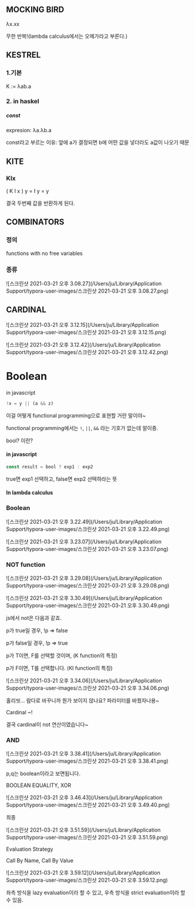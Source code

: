 



## MOCKING BIRD

λx.xx



무한 반복!(lambda calculus에서는 오메가라고 부른다.)



## KESTREL

### 1.기본 

K := λab.a

### 2. in haskel

##### const

expresion: λa.λb.a

const라고 부르는 이유: 앞에 a가 결정되면 b에 어떤 값을 넣더라도 a값이 나오기 때문



## KITE

### KIx

( K I x ) y = I y = y



결국 두번째 값을 반환하게 된다.



## COMBINATORS

### 정의

functions with no free variables



### 종류

![스크린샷 2021-03-21 오후 3.08.27](/Users/ju/Library/Application Support/typora-user-images/스크린샷 2021-03-21 오후 3.08.27.png)





## CARDINAL

![스크린샷 2021-03-21 오후 3.12.15](/Users/ju/Library/Application Support/typora-user-images/스크린샷 2021-03-21 오후 3.12.15.png)

![스크린샷 2021-03-21 오후 3.12.42](/Users/ju/Library/Application Support/typora-user-images/스크린샷 2021-03-21 오후 3.12.42.png)





# Boolean

in javascript

```javascript
!x = y || (a && z)
```

이걸 어떻게 functional programming으로 표현할 거란 말이야~

functional programming에서는 `!`, `||`, `&&` 라는 기호가 없는데 말이죵.



bool? 이란?

#### in javascript

```javascript
const result = bool ? exp1 : exp2
```

true면 exp1 선택하고, false면 exp2 선택하라는 뜻



#### In lambda calculus

### Boolean

![스크린샷 2021-03-21 오후 3.22.49](/Users/ju/Library/Application Support/typora-user-images/스크린샷 2021-03-21 오후 3.22.49.png)

![스크린샷 2021-03-21 오후 3.23.07](/Users/ju/Library/Application Support/typora-user-images/스크린샷 2021-03-21 오후 3.23.07.png)





### NOT function

![스크린샷 2021-03-21 오후 3.29.08](/Users/ju/Library/Application Support/typora-user-images/스크린샷 2021-03-21 오후 3.29.08.png)

![스크린샷 2021-03-21 오후 3.30.49](/Users/ju/Library/Application Support/typora-user-images/스크린샷 2021-03-21 오후 3.30.49.png)

js에서 not은 다음과 같죠.

p가 true일 경우, !p => false

p가 false일 경우, !p => true



p가 T이면, F를 선택할 것이며, (K function의 특징)

p가 F이면, T를 선택합니다. (KI function의 특징)





![스크린샷 2021-03-21 오후 3.34.06](/Users/ju/Library/Application Support/typora-user-images/스크린샷 2021-03-21 오후 3.34.06.png)

홀리씻... 람다로 바꾸니까 뭔가 보이지 않나요? 파라미터를 바꿨자나용~



Cardinal ~!



결국 cardinal이 not 연산이였습니다~





### AND

![스크린샷 2021-03-21 오후 3.38.41](/Users/ju/Library/Application Support/typora-user-images/스크린샷 2021-03-21 오후 3.38.41.png)

p,q는 boolean이라고 보면됩니다.





BOOLEAN EQUALITY, XOR

![스크린샷 2021-03-21 오후 3.46.43](/Users/ju/Library/Application Support/typora-user-images/스크린샷 2021-03-21 오후 3.49.40.png)



최종

![스크린샷 2021-03-21 오후 3.51.59](/Users/ju/Library/Application Support/typora-user-images/스크린샷 2021-03-21 오후 3.51.59.png)







Evaluation Strategy



Call By Name, Call By Value

![스크린샷 2021-03-21 오후 3.59.12](/Users/ju/Library/Application Support/typora-user-images/스크린샷 2021-03-21 오후 3.59.12.png)



좌측 방식을 lazy evaluation이라 할 수 있고, 우측 방식을 strict evaluation이라 할 수 있음.

​         